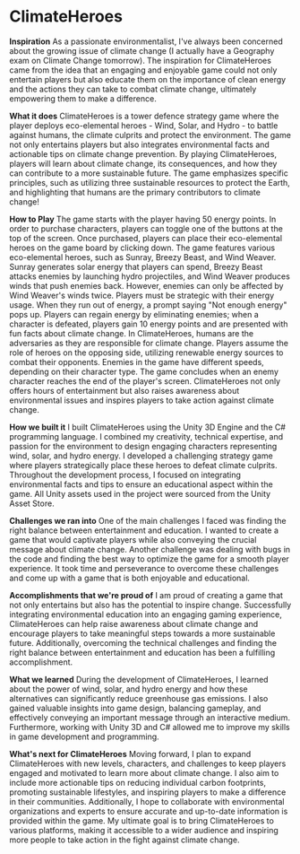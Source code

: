# ClimateHeroes

**Inspiration**
As a passionate environmentalist, I've always been concerned about the growing issue of climate change (I actually have a Geography exam on Climate Change tomorrow). The inspiration for ClimateHeroes came from the idea that an engaging and enjoyable game could not only entertain players but also educate them on the importance of clean energy and the actions they can take to combat climate change, ultimately empowering them to make a difference.

**What it does**
ClimateHeroes is a tower defence strategy game where the player deploys eco-elemental heroes - Wind, Solar, and Hydro - to battle against humans, the climate culprits and protect the environment. The game not only entertains players but also integrates environmental facts and actionable tips on climate change prevention. By playing ClimateHeroes, players will learn about climate change, its consequences, and how they can contribute to a more sustainable future. The game emphasizes specific principles, such as utilizing three sustainable resources to protect the Earth, and highlighting that humans are the primary contributors to climate change!

**How to Play**
The game starts with the player having 50 energy points. In order to purchase characters, players can toggle one of the buttons at the top of the screen. Once purchased, players can place their eco-elemental heroes on the game board by clicking down. The game features various eco-elemental heroes, such as Sunray, Breezy Beast, and Wind Weaver. Sunray generates solar energy that players can spend, Breezy Beast attacks enemies by launching hydro projectiles, and Wind Weaver produces winds that push enemies back. However, enemies can only be affected by Wind Weaver's winds twice. Players must be strategic with their energy usage. When they run out of energy, a prompt saying "Not enough energy" pops up. Players can regain energy by eliminating enemies; when a character is defeated, players gain 10 energy points and are presented with fun facts about climate change. In ClimateHeroes, humans are the adversaries as they are responsible for climate change. Players assume the role of heroes on the opposing side, utilizing renewable energy sources to combat their opponents. Enemies in the game have different speeds, depending on their character type. The game concludes when an enemy character reaches the end of the player's screen. ClimateHeroes not only offers hours of entertainment but also raises awareness about environmental issues and inspires players to take action against climate change.

**How we built it**
I built ClimateHeroes using the Unity 3D Engine and the C# programming language. I combined my creativity, technical expertise, and passion for the environment to design engaging characters representing wind, solar, and hydro energy. I developed a challenging strategy game where players strategically place these heroes to defeat climate culprits. Throughout the development process, I focused on integrating environmental facts and tips to ensure an educational aspect within the game. All Unity assets used in the project were sourced from the Unity Asset Store.

**Challenges we ran into**
One of the main challenges I faced was finding the right balance between entertainment and education. I wanted to create a game that would captivate players while also conveying the crucial message about climate change. Another challenge was dealing with bugs in the code and finding the best way to optimize the game for a smooth player experience. It took time and perseverance to overcome these challenges and come up with a game that is both enjoyable and educational.

**Accomplishments that we're proud of**
I am proud of creating a game that not only entertains but also has the potential to inspire change. Successfully integrating environmental education into an engaging gaming experience, ClimateHeroes can help raise awareness about climate change and encourage players to take meaningful steps towards a more sustainable future. Additionally, overcoming the technical challenges and finding the right balance between entertainment and education has been a fulfilling accomplishment.

**What we learned**
During the development of ClimateHeroes, I learned about the power of wind, solar, and hydro energy and how these alternatives can significantly reduce greenhouse gas emissions. I also gained valuable insights into game design, balancing gameplay, and effectively conveying an important message through an interactive medium. Furthermore, working with Unity 3D and C# allowed me to improve my skills in game development and programming.

**What's next for ClimateHeroes**
Moving forward, I plan to expand ClimateHeroes with new levels, characters, and challenges to keep players engaged and motivated to learn more about climate change. I also aim to include more actionable tips on reducing individual carbon footprints, promoting sustainable lifestyles, and inspiring players to make a difference in their communities. Additionally, I hope to collaborate with environmental organizations and experts to ensure accurate and up-to-date information is provided within the game. My ultimate goal is to bring ClimateHeroes to various platforms, making it accessible to a wider audience and inspiring more people to take action in the fight against climate change.
